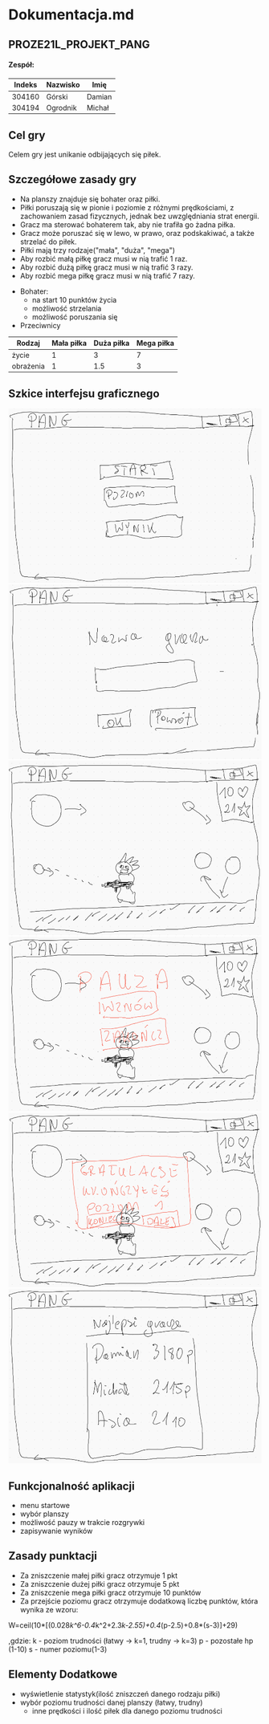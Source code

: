 # Dokumentacja.md
## PROZE21L_PROJEKT_PANG

#### Zespół:
| Indeks   | Nazwisko |   Imię   |
| -------- | -------- | -------- |
| 304160   | Górski   | Damian   |
| 304194   | Ogrodnik | Michał   |

## Cel gry

Celem gry jest unikanie odbijających się piłek.

## Szczegółowe zasady gry

- Na planszy znajduje się bohater oraz piłki.
- Piłki poruszają się w pionie i poziomie z różnymi prędkościami, z zachowaniem zasad fizycznych, jednak bez uwzględniania strat energii.
- Gracz ma sterować bohaterem tak, aby nie trafiła go żadna piłka.
- Gracz może poruszać się w lewo, w prawo, oraz podskakiwać, a także strzelać do piłek.
- Piłki mają trzy rodzaje("mała", "duża", "mega")
- Aby rozbić małą piłkę gracz musi w nią trafić 1 raz.
- Aby rozbić dużą piłkę gracz musi w nią trafić 3 razy.
- Aby rozbić mega piłkę gracz musi w nią trafić 7 razy.

+ Bohater:
    + na start 10 punktów życia
    + możliwość strzelania
    + możliwość poruszania się
+ Przeciwnicy 

| Rodzaj    | Mała piłka | Duża piłka | Mega piłka |
| --------- | ---------- | ---------- | ---------- |
| życie     | 1          | 3          | 7          |
| obrażenia | 1          | 1.5        | 3          |

## Szkice interfejsu graficznego
<img src="Szkice/menu.png" 
	width="560" height="348" />
<img src="/Szkice/rejestracja.png" 
	width="560" height="348" />
<img src="/Szkice/w_trakcie_gry.png" 
	width="560" height="348" />
<img src="/Szkice/pause.png" 
	width="560" height="348" />
<img src="/Szkice/gratulacje.png" 
	width="560" height="348" />
<img src="/Szkice/ranking.png" 
	width="560" height="348" />

## Funkcjonalność aplikacji

- menu startowe
- wybór planszy
- możliwość pauzy w trakcie rozgrywki
- zapisywanie wyników


## Zasady punktacji

+ Za zniszczenie małej piłki gracz otrzymuje 1 pkt
+ Za zniszczenie dużej piłki gracz otrzymuje 5 pkt
+ Za zniszczenie mega piłki gracz otrzymuje 10 punktów
+ Za przejście poziomu gracz otrzymuje dodatkową liczbę punktów, która wynika ze wzoru:

W=ceil(10*[(0.028*k^6-0.4*k^2+2.3*k-2.55)+0.4*(p-2.5)+0.8*(s-3)]+29)

,gdzie:
k - poziom trudności (łatwy -> k=1, trudny -> k=3)
p - pozostałe hp (1-10)
s - numer poziomu(1-3)


## Elementy Dodatkowe
- wyświetlenie statystyk(ilość zniszczeń danego rodzaju piłki)
- wybór poziomu trudności danej planszy (łatwy, trudny)
    - inne prędkości i ilość piłek dla danego poziomu trudności


